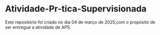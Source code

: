 # Atividade-Pr-tica-Supervisionada
Este repositório foi criado no dia 04 de março de 2025,com o propósito de ser entregue a atividade de APS.

